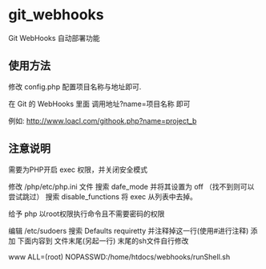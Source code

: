 # git_webhooks

Git WebHooks 自动部署功能

## 使用方法
修改 config.php 配置项目名称与地址即可.

在 Git 的 WebHooks 里面 调用地址?name=项目名称 即可

例如: http://www.loacl.com/githook.php?name=project_b


## 注意说明

需要为PHP开启 exec 权限，并关闭安全模式

修改 /php/etc/php.ini 文件
搜索 dafe_mode 并将其设置为 off （找不到则可以尝试跳过）
搜索 disable_functions 将 exec 从列表中去掉。

给予 php 以root权限执行命令且不需要密码的权限

编辑 /etc/sudoers
搜索 Defaults requiretty 并注释掉这一行(使用#进行注释)
添加 下面内容到 文件末尾(另起一行) 末尾的sh文件自行修改

www ALL=(root) NOPASSWD:/home/htdocs/webhooks/runShell.sh
